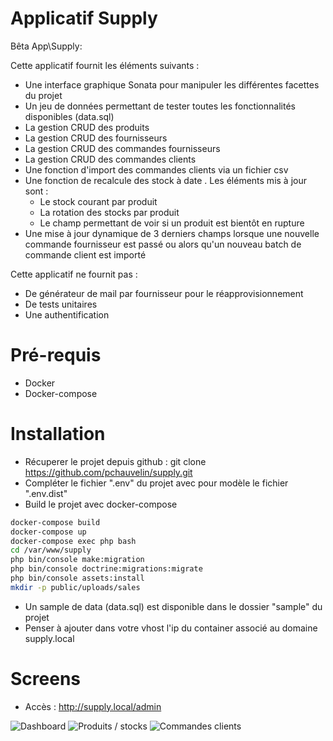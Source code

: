 # Applicatif Supply

Bêta App\Supply:

Cette applicatif fournit les éléments suivants :
 - Une interface graphique Sonata pour manipuler les différentes facettes du projet
 - Un jeu de données permettant de tester toutes les fonctionnalités disponibles (data.sql)
 - La gestion CRUD des produits
 - La gestion CRUD des fournisseurs
 - La gestion CRUD des commandes fournisseurs
 - La gestion CRUD des commandes clients
 - Une fonction d'import des commandes clients via un fichier csv
 - Une fonction de recalcule des stock à date . Les éléments mis à jour sont :
	 - Le stock courant par produit
	 - La rotation des stocks par produit
	 - Le champ permettant de voir si un produit est bientôt en rupture
 - Une mise à jour dynamique de 3 derniers champs lorsque une nouvelle commande fournisseur est passé ou alors qu'un nouveau batch de commande client est importé

Cette applicatif ne fournit pas :
- De générateur de mail par fournisseur pour le réapprovisionnement
- De tests unitaires
- Une authentification

# Pré-requis
- Docker
- Docker-compose
# Installation
- Récuperer le projet depuis github : git clone https://github.com/pchauvelin/supply.git
- Compléter le fichier ".env" du projet avec pour modèle le fichier ".env.dist"
- Build le projet avec docker-compose
~~~bash
docker-compose build
docker-compose up
docker-compose exec php bash
cd /var/www/supply
php bin/console make:migration
php bin/console doctrine:migrations:migrate
php bin/console assets:install
mkdir -p public/uploads/sales
~~~

-	Un sample de data (data.sql) est disponible dans le dossier "sample" du projet
-	Penser à ajouter dans votre vhost l'ip du container associé au domaine supply.local
# Screens 
- Accès : http://supply.local/admin

![Dashboard](https://imgur.com/JrPf0yL)
![Produits / stocks](https://imgur.com/u0s6bjJ)
![Commandes clients](https://imgur.com/lorIfdq)

